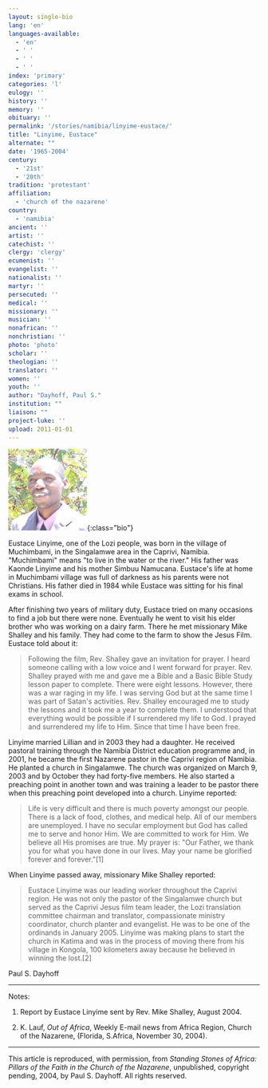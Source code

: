 ```yaml
---
layout: single-bio
lang: 'en'
languages-available:
  - 'en'
  - ' '
  - ' '
  - ' '
index: 'primary'
categories: 'l'
eulogy: ''
history: ''
memory: ''
obituary: ''
permalink: '/stories/namibia/linyime-eustace/'
title: "Linyime, Eustace"
alternate: ""
date: '1965-2004'
century:
  - '21st'
  - '20th'
tradition: 'protestant'
affiliation:
  - 'church of the nazarene'
country:
  - 'namibia'
ancient: ''
artist: ''
catechist: ''
clergy: 'clergy'
ecumenist: ''
evangelist: ''
nationalist: ''
martyr: ''
persecuted: ''
medical: ''
missionary: ''
musician: ''
nonafrican: ''
nonchristian: ''
photo: 'photo'
scholar: ''
theologian: ''
translator: ''
women: ''
youth: ''
author: "Dayhoff, Paul S."
institution: ""
liaison: ""
project-luke: ''
upload: 2011-01-01
---
```


![Eustace Linyime](/images/bio-pics/namibia/linyime-eustace/linyime_eustace.jpg){:class="bio"}

Eustace Linyime, one of the Lozi people, was born in the village of Muchimbami, in the Singalamwe area in the Caprivi, Namibia.  "Muchimbami" means "to live in the water or the river."  His father was Kaonde Linyime and his mother Simbuu Namucana. Eustace's life at home in Muchimbami village was full of darkness as his parents were not Christians.  His father died in 1984 while Eustace was sitting for his final exams in school.

After finishing two years of military duty, Eustace tried on many occasions to find a job but there were none.  Eventually he went to visit his elder brother who was working on a dairy farm.  There he met missionary Mike Shalley and his family.  They had come to the farm to show the Jesus Film.  Eustace told about it:

> Following the film, Rev. Shalley gave an invitation for prayer.  I heard someone calling with a low voice and I went forward for prayer.  Rev. Shalley prayed with me and gave me a Bible and a Basic Bible Study lesson paper to complete.  There were eight lessons.  However, there was a war raging in my life.  I was serving God but at the same time I was part of Satan's activities.  Rev. Shalley encouraged me to study the lessons and it took me a year to complete them.  I understood that everything would be possible if I surrendered my life to God.  I prayed and surrendered my life to Him.  Since that time I have been free.

Linyime married Lillian and in 2003 they had a daughter. He received pastoral training through the Namibia District education programme and, in 2001, he became the first Nazarene pastor in the Caprivi region of Namibia.  He planted a church in Singalamwe. The church was organized on March 9, 2003 and by October they had forty-five members.  He also started a preaching point in another town and was training a leader to be pastor there when this preaching point developed into a church.  Linyime reported:

> Life is very difficult and there is much poverty amongst our people.  There is a lack of food, clothes, and medical help.  All of our members are unemployed.  I have no secular employment but God has called me to serve and honor Him.  We are committed to work for Him.  We believe all His promises are true.  My prayer is: "Our Father, we thank you for what you have done in our lives.  May your name be glorified forever and forever."[1]

When Linyime passed away, missionary Mike Shalley reported:

> Eustace Linyime was our leading worker throughout the Caprivi  region.  He was not only the pastor of the Singalamwe church but served as the Caprivi Jesus film team leader, the Lozi translation committee chairman and translator, compassionate ministry coordinator, church planter and evangelist.  He was to be one of the ordinands in January 2005.  Linyime was making plans to start the church in Katima and was in the process of moving there from his village in Kongola, 100 kilometers away because he believed in winning the lost.[2]

Paul S. Dayhoff

---

Notes:

1.   Report by Eustace Linyime sent by Rev. Mike Shalley, August 2004.

2. K. Lauf, *Out of Africa*, Weekly E-mail news from Africa Region,  Church of the Nazarene, (Florida, S.Africa, November 30, 2004).

---

This article is reproduced, with permission, from *Standing Stones of Africa: Pillars of the Faith in the Church of the Nazarene*, unpublished, copyright pending, 2004, by Paul S. Dayhoff.  All rights reserved.
